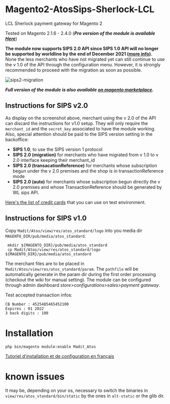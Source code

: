# Magento2-AtosSips-Sherlock-LCL

LCL Sherlock payment gateway for Magento 2




Tested on Magento 2.1.6 - 2.4.0 (***Pro version of the module is available [Here](https://www.madit.fr/shop/product/worldline-sips2-module-for-magento-2-6)***)


**The module now supports SIPS 2.0 API since SIPS 1.0 API will no longer be supported by worldline by the end of December 2021 ([more info](https://documentation.sips.worldline.com/en/announcements/end-sips-10.html)).**
None the less merchants who have not migrated yet can still continue to use the v 1.0 of the API through the configuration menu.
However, it is strongly recommended to proceed with the migration as soon as possible.

![sips2-migration](https://user-images.githubusercontent.com/3765910/116287004-2dc5d080-a790-11eb-8f46-f8226abc2899.png)
 

***Full version of the module is also available [on magento marketplace](https://marketplace.magento.com/madit-sips2.html).***

## Instructions for SIPS v2.0
As display on the screenshot above, merchant using the v 2.0 of the API can discard the instructions for v1.0 setup.
They will only require the `merchant_id` and the `secret_key` associated to have the module working.
Also, special attention should be paid to the SIPS version setting in the backoffice:
 - **SIPS 1.0**, to use the SIPS version 1 protocol
 - **SIPS 2.0 (migration)** for merchants who have migrated from v 1.0 to v 2.0 interface keeping their merchant_id
 - **SIPS 2.0 (transacationReference)** for merchants whose subscription begun under the v 2.0 premises and the shop is in transactionReference mode
 - **SIPS 2.0 (auto)** for merchants whose subscription begun directly  the v 2.0 premises and whose TransactionReference should be generated by WL sips API.
 
[Here's the list of credit cards](https://documentation.sips.worldline.com/fr/cartes-de-test.html) that you can use on test environment.

## Instructions for SIPS v1.0
Copy ```Madit/Atos/view/res/atos_standard/logo``` into you media dir ```MAGENTO_DIR/pub/media/atos_standard```.
```shell
 mkdir ${MAGENTO_DIR}/pub/media/atos_standard
 cp Madit/Atos/view/res/atos_standard/logo ${MAGENTO_DIR}/pub/media/atos_standard
```
The merchant files are to be placed in ``` Madit/Atos/view/res/atos_standard/param```.
The  `pathfile` will be automatically generate in the param dir during the first order processing (checkout the wiki for manual setting).
The module can be configured through admin dashboard *store>configurations>sales>payment gateway*.

Test accepted transaction infos:

```
CB Number : 4525485465452100
Expires : 01 2022
3 back digits : 100
```

Installation
============

```php bin/magento module:enable Madit_Atos```

 [Tutoriel d'installation et de configuration en français](https://www.madit.fr/r/Q1P)

known issues
============
It may be, depending on your os, necessary to switch the binaries in ```view/res/atos_standard/bin/static``` by the ones in `alt-static` or the glib dir.
